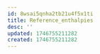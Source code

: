 ```yaml
---
id: 8wsai5qnha2tb21u4f5x1ti
title: Reference_enthalpies
desc: ''
updated: 1746755211282
created: 1746755211282
---
```

